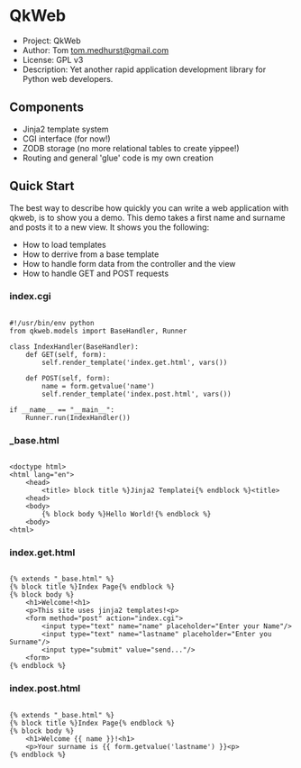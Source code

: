 # QkWeb

* Project: QkWeb
* Author: Tom <tom.medhurst@gmail.com>
* License: GPL v3
* Description: Yet another rapid application development library for Python web developers.

## Components

 * Jinja2 template system
 * CGI interface (for now!)
 * ZODB storage (no more relational tables to create yippee!)
 * Routing and general 'glue' code is my own creation

## Quick Start

The best way to describe how quickly you can write a web application with qkweb, is to show you
a demo. This demo takes a first name and surname and posts it to a new view. It shows you the 
following:

 * How to load templates
 * How to derrive from a base template
 * How to handle form data from the controller and the view
 * How to handle GET and POST requests

### index.cgi

<pre><code>
#!/usr/bin/env python
from qkweb.models import BaseHandler, Runner

class IndexHandler(BaseHandler):
	def GET(self, form):
		self.render_template('index.get.html', vars())

	def POST(self, form):
		name = form.getvalue('name')
		self.render_template('index.post.html', vars())

if __name__ == "__main__":
	Runner.run(IndexHandler())
</code></pre>

### _base.html

<pre><code>
&lt;doctype html&gt;
&lt;html lang="en"&gt;
	&lt;head&gt;
		&lt;title&gt; block title %}Jinja2 Templatei{% endblock %}&lt;title&gt;
	&lt;head&gt;
	&lt;body&gt;
		{% block body %}Hello World!{% endblock %}
	&lt;body&gt;
&lt;html&gt;
</code></pre>

### index.get.html

<pre><code>
{% extends "_base.html" %}
{% block title %}Index Page{% endblock %}
{% block body %}
	&lt;h1&gt;Welcome!&lt;h1&gt;
	&lt;p&gt;This site uses jinja2 templates!&lt;p&gt;
	&lt;form method="post" action="index.cgi"&gt;
		&lt;input type="text" name="name" placeholder="Enter your Name"/&gt;
		&lt;input type="text" name="lastname" placeholder="Enter you Surname"/&gt;
		&lt;input type="submit" value="send..."/&gt;
	&lt;form&gt;
{% endblock %}
</code></pre>

### index.post.html

<pre><code>
{% extends "_base.html" %}
{% block title %}Index Page{% endblock %}
{% block body %}
	&lt;h1&gt;Welcome {{ name }}!&lt;h1&gt;
	&lt;p&gt;Your surname is {{ form.getvalue('lastname') }}&lt;p&gt;
{% endblock %}
</code></pre>

